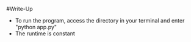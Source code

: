 #Write-Up

 - To run the program, access the directory in your terminal and enter "python app.py"
 - The runtime is constant

